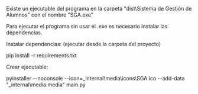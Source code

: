 Existe un ejecutable del programa en la carpeta "dist\Sistema de Gestión de Alumnos" con el nombre "SGA.exe"

Para ejecutar el programa sin usar el .exe es necesario instalar las dependencias.

Instalar dependencias:
(ejecutar desde la carpeta del proyecto)

pip install -r requirements.txt


Crear ejecutable:

pyinstaller --noconsole --icon=_internal\media\icons\SGA.ico --add-data "_internal\media:media" main.py


